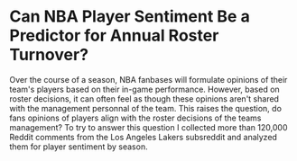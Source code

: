 # Can NBA Player Sentiment Be a Predictor for Annual Roster Turnover?
Over the course of a season, NBA fanbases will formulate opinions of their team's players based on their in-game performance. However, based on roster decisions, it can often feel as though these opinions aren't shared with the management personnal of the team. This raises the question, do fans opinions of players align with the roster decisions of the teams management? To try to answer this question I collected more than 120,000 Reddit comments from the Los Angeles Lakers subsreddit and analyzed them for player sentiment by season. 

